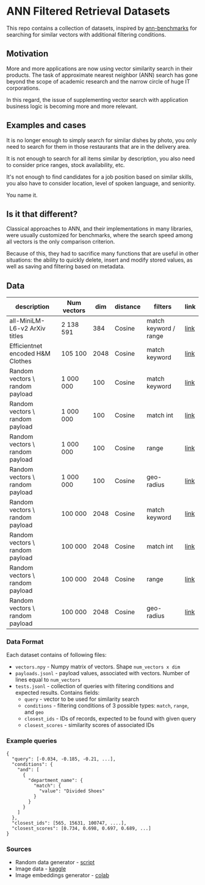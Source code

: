 # ANN Filtered Retrieval Datasets

This repo contains a collection of datasets, inspired by [ann-benchmarks](https://github.com/erikbern/ann-benchmarks) for searching for similar vectors with additional filtering conditions.

## Motivation

More and more applications are now using vector similarity search in their products.
The task of approximate nearest neighbor (ANN) search has gone beyond the scope of academic research and the narrow circle of huge IT corporations. 

In this regard, the issue of supplementing vector search with application business logic is becoming more and more relevant.

## Examples and cases

It is no longer enough to simply search for similar dishes by photo, you only need to search for them in those restaurants that are in the delivery area.

It is not enough to search for all items similar by description, you also need to consider price ranges, stock availability, etc.

It's not enough to find candidates for a job position based on similar skills, you also have to consider location, level of spoken language, and seniority.

You name it.

## Is it that different?

Classical approaches to ANN, and their implementations in many libraries, were usually customized for benchmarks, where the search speed among all vectors is the only comparison criterion.

Because of this, they had to sacrifice many functions that are useful in other situations: the ability to quickly delete, insert and modify stored values, as well as saving and  filtering based on metadata.

## Data

| description                      | Num vectors | dim  | distance | filters               | link                                                                                            |
|----------------------------------|-------------|------|----------|-----------------------|-------------------------------------------------------------------------------------------------|
| all-MiniLM-L6-v2 ArXiv titles    | 2 138 591   | 384  | Cosine   | match keyword / range | [link](https://storage.googleapis.com/ann-filtered-benchmark/datasets/arxiv.tar.gz)             | 
| Efficientnet encoded H&M Clothes | 105 100     | 2048 | Cosine   | match keyword         | [link](https://storage.googleapis.com/ann-filtered-benchmark/datasets/hnm.tgz)                  |
| Random vectors \ random payload  | 1 000 000   | 100  | Cosine   | match keyword         | [link](https://storage.googleapis.com/ann-filtered-benchmark/datasets/random_keywords_1m.tgz)   |
| Random vectors \ random payload  | 1 000 000   | 100  | Cosine   | match int             | [link](https://storage.googleapis.com/ann-filtered-benchmark/datasets/random_ints_1m.tgz)       |
| Random vectors \ random payload  | 1 000 000   | 100  | Cosine   | range                 | [link](https://storage.googleapis.com/ann-filtered-benchmark/datasets/random_float_1m.tgz)      |
| Random vectors \ random payload  | 1 000 000   | 100  | Cosine   | geo-radius            | [link](https://storage.googleapis.com/ann-filtered-benchmark/datasets/random_geo_1m.tgz)        |
| Random vectors \ random payload  | 100 000     | 2048 | Cosine   | match keyword         | [link](https://storage.googleapis.com/ann-filtered-benchmark/datasets/random_keywords_100k.tgz) |
| Random vectors \ random payload  | 100 000     | 2048 | Cosine   | match int             | [link](https://storage.googleapis.com/ann-filtered-benchmark/datasets/random_ints_100k.tgz)     |
| Random vectors \ random payload  | 100 000     | 2048 | Cosine   | range                 | [link](https://storage.googleapis.com/ann-filtered-benchmark/datasets/random_float_100k.tgz)    |
| Random vectors \ random payload  | 100 000     | 2048 | Cosine   | geo-radius            | [link](https://storage.googleapis.com/ann-filtered-benchmark/datasets/random_geo_100k.tgz)      |

### Data Format

Each dataset contains of following files:

* `vectors.npy` - Numpy matrix of vectors. Shape `num_vectors x dim`
* `payloads.jsonl` - payload values, associated with vectors. Number of lines equal to `num_vectors`
* `tests.jsonl` - collection of queries with filtering conditions and expected results. Contains fields:
  * `query` - vector to be used for similarity search
  * `conditions` - filtering conditions of 3 possible types: `match`, `range`, and `geo`
  * `closest_ids` - IDs of records, expected to be found with given query
  * `closest_scores` - similarity scores of associated IDs

### Example queries

```
{
  "query": [-0.034, -0.185, -0.21, ...],
  "conditions": {
    "and": [
      {
        "department_name": {
          "match": {
            "value": "Divided Shoes"
          }
        }
      }
    ]
  },
  "closest_ids": [565, 15631, 100747, ....],
  "closest_scores": [0.734, 0.698, 0.697, 0.689, ...]
}

```

### Sources

* Random data generator - [script](./generators/random_data)
* Image data - [kaggle](https://www.kaggle.com/competitions/h-and-m-personalized-fashion-recommendations)
* Image embeddings generator - [colab](https://colab.research.google.com/drive/1u5-gZjPzfDP50c7LQztlVd78kGPyTAb1?usp=sharing)
